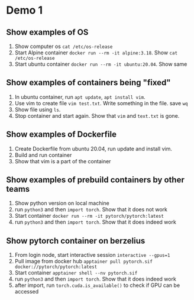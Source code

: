 # Demo 1

## Show examples of OS
1. Show computer os `cat /etc/os-release`
2. Start Alpine container `docker run --rm -it alpine:3.18`. Show `cat /etc/os-release`
3. Start ubuntu container `docker run --rm -it ubuntu:20.04`. Show same

## Show examples of containers being "fixed"
1. In ubuntu container, run `apt update`, `apt install vim`. 
2. Use vim to create file `vim test.txt`. Write something in the file. save `wq`
3. Show file using `ls`.
4. Stop container and start again. Show that `vim` and `text.txt` is gone. 

## Show examples of Dockerfile
1. Create Dockerfile from ubuntu 20.04, run update and install vim.
2. Build and run container
3. Show that vim is a part of the container

## Show examples of prebuild containers by other teams
1. Show python version on local machine
2. run `python3` and then `import torch`. Show that it does not work
3. Start container `docker run --rm -it pytorch/pytorch:latest`
4. run `python3` and then `import torch`. Show that it does indeed work

## Show pytorch container on berzelius
1. From login node, start interactive session `interactive --gpus=1`
2. Pull image from docker hub `apptainer pull pytorch.sif docker://pytorch/pytorch:latest`
3. Start container `apptainer shell --nv pytorch.sif`
4. run `python3` and then `import torch`. Show that it does indeed work
5. after import, run `torch.cuda.is_available()` to check if GPU can be accessed
